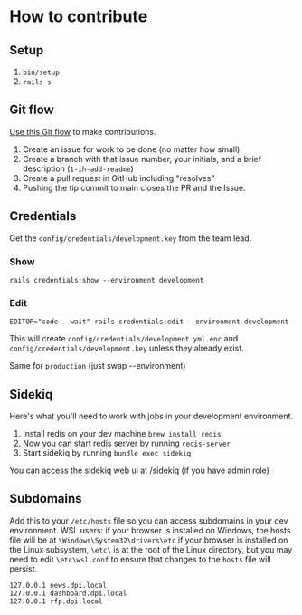 # How to contribute

## Setup

1. `bin/setup`
1. `rails s`

## Git flow

[Use this Git flow](https://thoughtbot.com/playbook/developing/code-reviews) to make contributions.

1. Create an issue for work to be done (no matter how small)
2. Create a branch with that issue number, your initials, and a brief description (`1-ih-add-readme`)
3. Create a pull request in GitHub including "resolves"
4. Pushing the tip commit to main closes the PR and the Issue.


## Credentials

Get the `config/credentials/development.key` from the team lead.

### Show
`rails credentials:show --environment development`

### Edit
`EDITOR="code --wait" rails credentials:edit --environment development`

This will create `config/credentials/development.yml.enc` and `config/credentials/development.key` unless they already exist.

Same for `production` (just swap --environment)

## Sidekiq
Here's what you'll need to work with jobs in your development environment.

1. Install redis on your dev machine `brew install redis`
2. Now you can start redis server by running `redis-server`
3. Start sidekiq by running `bundle exec sidekiq`

You can access the sidekiq web ui at /sidekiq (if you have admin role)


## Subdomains

Add this to your `/etc/hosts` file so you can access subdomains in your dev environment.
WSL users: if your browser is installed on Windows, the hosts file will be at `\Windows\System32\drivers\etc`
           if your browser is installed on the Linux subsystem, `\etc\` is at the root of the Linux directory, but you may need to edit `\etc\wsl.conf` to ensure that changes to the `hosts` file will persist.

```
127.0.0.1 news.dpi.local
127.0.0.1 dashboard.dpi.local
127.0.0.1 rfp.dpi.local
```